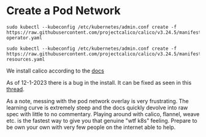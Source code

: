 # Create a Pod Network
```
sudo kubectl --kubeconfig /etc/kubernetes/admin.conf create -f https://raw.githubusercontent.com/projectcalico/calico/v3.24.5/manifests/tigera-operator.yaml

sudo kubectl --kubeconfig /etc/kubernetes/admin.conf create -f https://raw.githubusercontent.com/projectcalico/calico/v3.24.5/manifests/custom-resources.yaml
```

We install calico according to the [docs](https://projectcalico.docs.tigera.io/getting-started/kubernetes/quickstart#install-calico)

As of 12-1-2023 there is a bug in the install. It can be fixed as seen in this [thread](`https://github.com/projectcalico/calico/issues/7003#issuecomment-1368926816`).

As a note, messing with the pod network overlay is very frustrating. The learning curve is extremely steep and the docs quickly devolve into raw spec with little to no commentary. Playing around with calico, flannel, weave etc. is the fastest way to give you that genuine "wtf k8s" feeling. Prepare to be own your own with very few people on the internet able to help.

